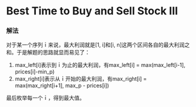 # Best Time to Buy and Sell Stock III

### 解法

对于某一个序列ｉ来说，最大利润就是[1, i]和[i, n]这两个区间各自的最大利润之和。于是解题的思路就显而易见了：

1. max_left[i]表示到ｉ为止的最大利润，有max_left[i] = max(max_left[i-1], prices[i]-min_p)
2. max_right[i]表示从ｉ开始的最大利润，有max_right[i] = max(max_right[i+1], max_p - prices[i])

最后枚举每一个ｉ，得到最大值。
